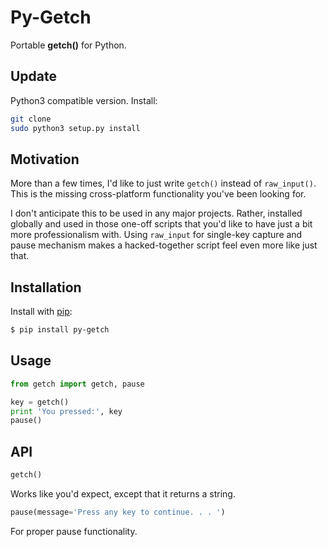 Py-Getch
========

Portable **getch()** for Python.

Update
------

Python3 compatible version. 
Install:
```bash
git clone
sudo python3 setup.py install
```

Motivation
----------

More than a few times, I'd like to just write `getch()` instead of `raw_input()`.
This is the missing cross-platform functionality you've been looking for.

I don't anticipate this to be used in any major projects. Rather, installed
globally and used in those one-off scripts that you'd like to have just a bit
more professionalism with. Using `raw_input` for single-key capture and pause
mechanism makes a hacked-together script feel even more like just that.


Installation
------------

Install with [pip][]:

```bash
$ pip install py-getch
```


Usage
-----

```python
from getch import getch, pause

key = getch()
print 'You pressed:', key
pause()
```


API
---

```python
getch()
```

Works like you'd expect, except that it returns a string.

```python
pause(message='Press any key to continue. . . ')
```

For proper pause functionality.


[pip]: http://pypi.python.org/pypi/pip

